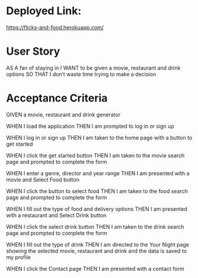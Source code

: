 # Deployed Link:
https://flicks-and-food.herokuapp.com/

# User Story
AS A fan of staying in
I WANT to be given a movie, restaurant and drink options
SO THAT I don’t waste time trying to make a decision

# Acceptance Criteria 
GIVEN a movie, restaurant and drink generator

WHEN I load the application
THEN I am prompted to log in or sign up

WHEN I log in or sign up
THEN I am taken to the home page with a button to get started

WHEN I click the get started button
THEN I am taken to the movie search page and prompted to complete the form

WHEN I enter a genre, director and year range
THEN I am presented with a movie and Select Food button

WHEN I click the button to select food
THEN I am taken to the food search page and prompted to complete the form

WHEN I fill out the type of food and delivery options
THEN I am presented with a restaurant and Select Drink button

WHEN I click the select drink button
THEN I am taken to the drink search page and prompted to complete the form

WHEN I fill out the type of drink
THEN I am directed to the Your Night page showing the selected movie, restaurant and drink and the data is saved to my profile

WHEN I click the Contact page
THEN I am presented with a contact form 
